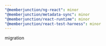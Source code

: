 ```yaml
---
"@memberjunction/ng-react": minor
"@memberjunction/metadata-sync": minor
"@memberjunction/react-runtime": minor
"@memberjunction/react-test-harness": minor
---
```


migration
